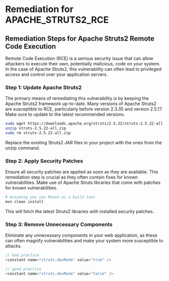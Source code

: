 # Remediation for APACHE_STRUTS2_RCE

## Remediation Steps for Apache Struts2 Remote Code Execution

Remote Code Execution (RCE) is a serious security issue that can allow attackers to execute their own, potentially malicious, code on your system. In the case of Apache Struts2, this vulnerability can often lead to privileged access and control over your application servers.

### Step 1: Update Apache Struts2

The primary means of remediating this vulnerability is by keeping the Apache Struts2 framework up-to-date. Many versions of Apache Struts2 are susceptible to RCE, particularly before version 2.3.35 and version 2.5.17. Make sure to update to the latest recommended versions.

```bash
sudo wget https://downloads.apache.org/struts/2.5.22/struts-2.5.22-all.zip
unzip struts-2.5.22-all.zip
sudo rm struts-2.5.22-all.zip
```
Replace the existing Struts2 JAR files in your project with the ones from the unzip command.

### Step 2: Apply Security Patches

Ensure all security patches are applied as soon as they are available. This remediation step is crucial as they often contain fixes for known vulnerabilities. Make use of Apache Struts libraries that come with patches for known vulnerabilities.

```bash
# Assuming you use Maven as a build tool
mvn clean install 
```
This will fetch the latest Struts2 libraries with installed security patches.

### Step 3: Remove Unnecessary Components

Eliminate any unnecessary components in your web application, as these can often magnify vulnerabilities and make your system more susceptible to attacks.

```java
// bad practice
<constant name="struts.devMode" value="true" />

// good practice
<constant name="struts.devMode" value="false" />
```